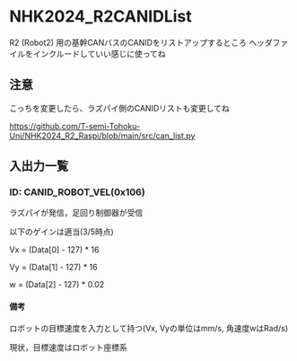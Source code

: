 # NHK2024_R2CANIDList
R2 (Robot2) 用の基幹CANバスのCANIDをリストアップするところ
ヘッダファイルをインクルードしていい感じに使ってね

## 注意
こっちを変更したら、ラズパイ側のCANIDリストも変更してね

https://github.com/T-semi-Tohoku-Uni/NHK2024_R2_Raspi/blob/main/src/can_list.py

## 入出力一覧
### ID: CANID_ROBOT_VEL(0x106)
ラズパイが発信，足回り制御器が受信

以下のゲインは適当(3/5時点)

Vx = (Data[0] - 127) * 16

Vy = (Data[1] - 127) * 16

w  = (Data[2] - 127) * 0.02

#### 備考
ロボットの目標速度を入力として持つ(Vx, Vyの単位はmm/s, 角速度wはRad/s)

現状，目標速度はロボット座標系
